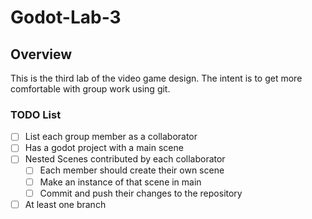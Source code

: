 # Godot-Lab-3

## Overview

This is the third lab of the video game design. The intent is to get more comfortable with group work using git. 

### TODO List

- [ ] List each group member as a collaborator
- [ ] Has a godot project with a main scene
- [ ] Nested Scenes contributed by each collaborator
  - [ ] Each member should create their own scene
  - [ ] Make an instance of that scene in main
  - [ ] Commit and push their changes to the repository
- [ ] At least one branch